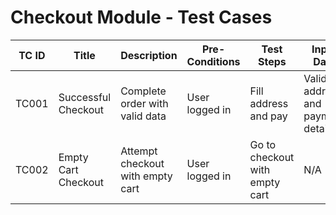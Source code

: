 # Checkout Module - Test Cases

| TC ID  | Title                      | Description                       | Pre-Conditions     | Test Steps                      | Input Data                            | Expected Result                               | Status |
|--------|----------------------------|---------------------------------|--------------------|--------------------------------|--------------------------------------|----------------------------------------------|--------|
| TC001  | Successful Checkout         | Complete order with valid data   | User logged in     | Fill address and pay            | Valid address and payment details    | Order confirmation shown                       | Pass   |
| TC002  | Empty Cart Checkout         | Attempt checkout with empty cart | User logged in     | Go to checkout with empty cart  | N/A                                  | Show error “Cart is empty”                     | Pass   |
